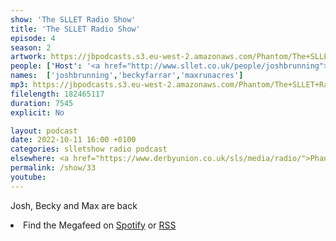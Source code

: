 ```yaml
---
show: 'The SLLET Radio Show'
title: 'The SLLET Radio Show'
episode: 4
season: 2
artwork: https://jbpodcasts.s3.eu-west-2.amazonaws.com/Phantom/The+SLLET+Radio+Show/2021-09-27+-+SLLET+radio+square.png
people: ['Host': '<a href="http://www.sllet.co.uk/people/joshbrunning">Josh Brunning</a>','Guest': ['<a href="http://www.sllet.co.uk/people/beckyfarrar">Becky Farrar</a>','<a href="http://www.sllet.co.uk/people/maxrunacres">Max Runacres</a>']]
names:  ['joshbrunning','beckyfarrar','maxrunacres']
mp3: https://jbpodcasts.s3.eu-west-2.amazonaws.com/Phantom/The+SLLET+Radio+Show/2022-10-11+-+33.mp3
filelength: 182465117
duration: 7545 
explicit: No

layout: podcast
date: 2022-10-11 16:00 +0100
categories: slletshow radio podcast
elsewhere: <a href="https://www.derbyunion.co.uk/sls/media/radio/">Phantom Media</a>
permalink: /show/33
youtube: 
---
```


Josh, Becky and Max are back

<li>Find the Megafeed on <a href="https://open.spotify.com/show/1WGc6YCF3UfAL7E62gHLAS?si=eff5901deb8d498e">Spotify</a> or <a href="https://anchor.fm/s/849e58ac/podcast/rss">RSS</a></li>

